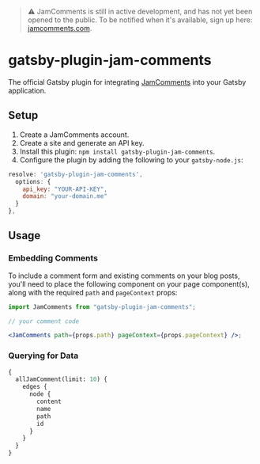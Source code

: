 > :warning: JamComments is still in active development, and has not yet been opened to the public. To be notified when it's available, sign up here: [jamcomments.com](https://jamcomments.com/).

# gatsby-plugin-jam-comments

The official Gatsby plugin for integrating [JamComments](https://jamcomments.com) into your Gatsby application.

## Setup

1. Create a JamComments account.
2. Create a site and generate an API key.
3. Install this plugin: `npm install gatsby-plugin-jam-comments`.
4. Configure the plugin by adding the following to your `gatsby-node.js`:

```js
resolve: 'gatsby-plugin-jam-comments',
  options: {
    api_key: "YOUR-API-KEY",
    domain: "your-domain.me"
  }
},
```

## Usage

### Embedding Comments

To include a comment form and existing comments on your blog posts, you'll need to place the following component on your page component(s), along with the required `path` and `pageContext` props:

```jsx
import JamComments from "gatsby-plugin-jam-comments";

// your comment code

<JamComments path={props.path} pageContext={props.pageContext} />;
```

### Querying for Data

```graphql
{
  allJamComment(limit: 10) {
    edges {
      node {
        content
        name
        path
        id
      }
    }
  }
}
```

